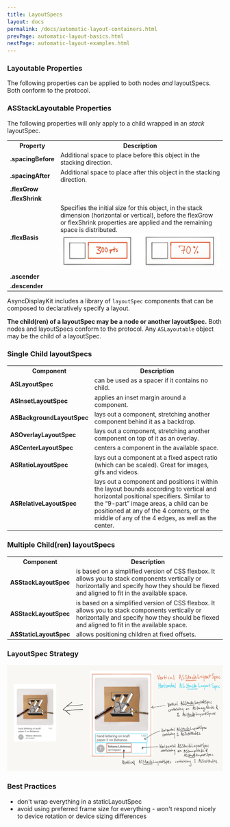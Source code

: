 ```yaml
---
title: LayoutSpecs
layout: docs
permalink: /docs/automatic-layout-containers.html
prevPage: automatic-layout-basics.html
nextPage: automatic-layout-examples.html 
---
```


### Layoutable Properties

The following properties can be applied to both nodes _and_ layoutSpecs. Both conform to the <ASLayoutable> protocol. 

### ASStackLayoutable Properties

The following properties will only apply to a child wrapped in an *stack* layoutSpec.

<table style="width:100%"  class = "paddingBetweenCols">
  <tr>
    <th>Property</th>
    <th>Description</th> 
  </tr>
  <tr>
    <td><b>.spacingBefore</b></td>
    <td>Additional space to place before this object in the stacking direction.</td> 
  </tr>
  <tr>
    <td><b>.spacingAfter</b></td>
    <td>Additional space to place after this object in the stacking direction.</td> 
  </tr>
  <tr>
    <td><b>.flexGrow</b></td>
    <td> </td> 
  </tr>
  <tr>
    <td><b>.flexShrink</b></td>
    <td> </td> 
  </tr>
  <tr>
    <td><b>.flexBasis</b></td>
    <td> Specifies the initial size for this object, in the stack dimension (horizontal or vertical), before the flexGrow or flexShrink properties are applied and the remaining space is distributed.  <img src="/static/layoutable-properties/flex-basis.png"> </td> 
  </tr>
  <tr>
    <td><b>.ascender</b></td>
    <td> </td> 
  </tr>
  <tr>
    <td><b>.descender</b></td>
    <td> </td> 
  </tr>
</table> 




AsyncDisplayKit includes a library of `layoutSpec` components that can be composed to declaratively specify a layout. 

**The child(ren) of a layoutSpec may be a node or another layoutSpec.**  Both nodes and layoutSpecs conform to the <ASLayoutable> protocol.  Any `ASLayoutable` object may be the child of a layoutSpec. 

### Single Child layoutSpecs

<table style="width:100%"  class = "paddingBetweenCols">
  <tr>
    <th>Component</th>
    <th>Description</th> 
  </tr>
  <tr>
    <td><b>ASLayoutSpec</b></td>
    <td>can be used as a spacer if it contains no child.</td> 
  </tr>
  <tr>
    <td><b>ASInsetLayoutSpec</b></td>
    <td>applies an inset margin around a component. </td> 
  </tr>
  <tr>
    <td><b>ASBackgroundLayoutSpec</b></td>
    <td>lays out a component, stretching another component behind it as a backdrop. </td> 
  </tr>
  <tr>
    <td><b>ASOverlayLayoutSpec</b></td>
    <td>lays out a component, stretching another component on top of it as an overlay.</td> 
  </tr>
  <tr>
    <td><b>ASCenterLayoutSpec</b></td>
    <td>centers a component in the available space. </td> 
  </tr>
  <tr>
    <td><b>ASRatioLayoutSpec</b></td>
    <td>lays out a component at a fixed aspect ratio (which can be scaled). Great for images, gifs and videos. </td> 
  </tr>
  <tr>
    <td><b>ASRelativeLayoutSpec</b></td>
    <td>lays out a component and positions it within the layout bounds according to vertical and horizontal positional specifiers. Similar to the “9-part” image areas, a child can be positioned at any of the 4 corners, or the middle of any of the 4 edges, as well as the center. </td> 
  </tr>
</table> 

### Multiple Child(ren) layoutSpecs

<table style="width:100%" class = "paddingBetweenCols">
  <tr>
    <th>Component</th>
    <th>Description</th> 
  </tr>
  <tr>
    <td><b>ASStackLayoutSpec</b></td>
    <td>is based on a simplified version of CSS flexbox. It allows you to stack components vertically or horizontally and specify how they should be flexed and aligned to fit in the available space.</td> 
  </tr>
  <tr>
    <td><b>ASStackLayoutSpec</b></td>
    <td>is based on a simplified version of CSS flexbox. It allows you to stack components vertically or horizontally and specify how they should be flexed and aligned to fit in the available space. </td> 
  </tr>
  <tr>
    <td><b>ASStaticLayoutSpec</b></td>
    <td>allows positioning children at fixed offsets. </td> 
  </tr>
</table>

### LayoutSpec Strategy

<img src="/static/layoutspec-breakdown.png">



### Best Practices

- don't wrap everything in a staticLayoutSpec
- avoid using preferred frame size for everything - won't respond nicely to device rotation or device sizing differences 


